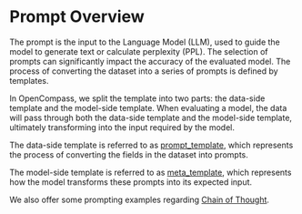 # Prompt Overview

The prompt is the input to the Language Model (LLM), used to guide the model to generate text or calculate perplexity (PPL). The selection of prompts can significantly impact the accuracy of the evaluated model. The process of converting the dataset into a series of prompts is defined by templates.

In OpenCompass, we split the template into two parts: the data-side template and the model-side template. When evaluating a model, the data will pass through both the data-side template and the model-side template, ultimately transforming into the input required by the model.

The data-side template is referred to as [prompt_template](./prompt_template.md), which represents the process of converting the fields in the dataset into prompts.

The model-side template is referred to as [meta_template](./meta_template.md), which represents how the model transforms these prompts into its expected input.

We also offer some prompting examples regarding [Chain of Thought](./chain_of_thought.md).

